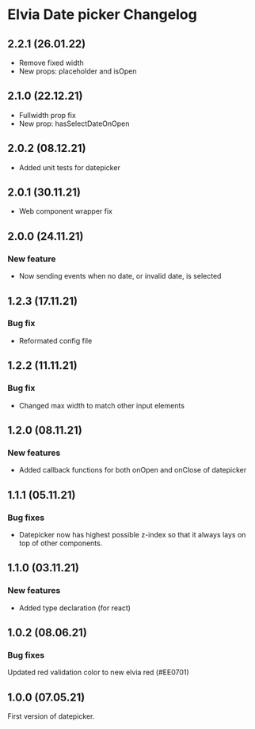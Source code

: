 # Elvia Date picker Changelog

## 2.2.1 (26.01.22)

- Remove fixed width
- New props: placeholder and isOpen

## 2.1.0 (22.12.21)

- Fullwidth prop fix
- New prop: hasSelectDateOnOpen

## 2.0.2 (08.12.21)

- Added unit tests for datepicker

## 2.0.1 (30.11.21)

- Web component wrapper fix

## 2.0.0 (24.11.21)

### New feature

- Now sending events when no date, or invalid date, is selected

## 1.2.3 (17.11.21)

### Bug fix

- Reformated config file

## 1.2.2 (11.11.21)

### Bug fix

- Changed max width to match other input elements

## 1.2.0 (08.11.21)

### New features

- Added callback functions for both onOpen and onClose of datepicker

## 1.1.1 (05.11.21)

### Bug fixes

- Datepicker now has highest possible z-index so that it always lays on top of other components.

## 1.1.0 (03.11.21)

### New features

- Added type declaration (for react)

## 1.0.2 (08.06.21)

### Bug fixes

Updated red validation color to new elvia red (#EE0701)

## 1.0.0 (07.05.21)

First version of datepicker.
